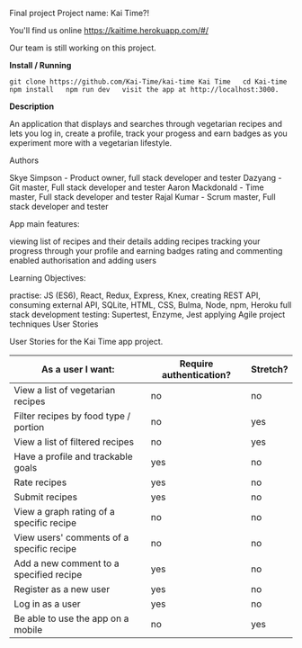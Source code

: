 Final project
Project name: Kai Time?!

You'll find us online https://kaitime.herokuapp.com/#/

Our team is still working on this project.

**Install / Running**

`git clone https://github.com/Kai-Time/kai-time Kai Time  
cd Kai-time  
npm install  
npm run dev  
visit the app at http://localhost:3000.`  

**Description**

An application that displays and searches through vegetarian recipes and lets you log in, create a profile, track your progess and earn badges as you experiment more with a vegetarian lifestyle.

Authors

Skye Simpson - Product owner, full stack developer and tester
Dazyang - Git master, Full stack developer and tester
Aaron Mackdonald - Time master, Full stack developer and tester
Rajal Kumar -  Scrum master, Full stack developer and tester

App main features:

viewing list of recipes and their details
adding recipes
tracking your progress through your profile and earning badges
rating and commenting
enabled authorisation and adding users

Learning Objectives:

practise: JS (ES6), React, Redux, Express, Knex, creating REST API, consuming external API, SQLite, HTML, CSS, Bulma, Node, npm, Heroku
full stack development
testing: Supertest, Enzyme, Jest
applying Agile project techniques
User Stories

User Stories for the Kai Time app project.

| As a user I want: | Require authentication? | Stretch? |
| ------ | -------- | -------- |
| View a list of vegetarian recipes | no | no |
| Filter recipes by food type / portion | no | yes |
| View a list of filtered recipes | no | yes |
| Have a profile and trackable goals  | yes | no |
| Rate recipes | yes | no |
| Submit recipes  | yes | no |
| View a graph rating of a specific recipe  | no | no |
| View users' comments of a specific recipe | no | no |
| Add a new comment to a specified recipe  | yes | no |
| Register as a new user  | yes | no |
| Log in as a user | yes | no | 
| Be able to use the app on a mobile | no | yes |

